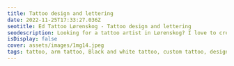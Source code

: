 ```yaml
--- 
title: Tattoo design and lettering 
date: 2022-11-25T17:33:27.036Z 
seotitle: Ed Tattoo Lørenskog - Tattoo design and lettering 
seodescription: Looking for a tattoo artist in Lørenskog? I love to create new Tattoo design and lettering designs and styles. Contact me for an appointment... 
isDisplay: false 
cover: assets/images/1mg14.jpeg 
tags: tattoo, arm tattoo, Black and white tattoo, custom tattoo, design tattoo, lettering 
--- 
```


